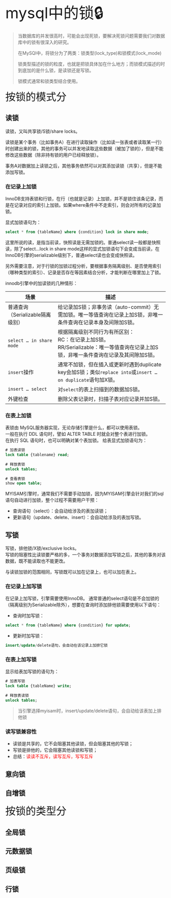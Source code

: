 <font size=8>mysql中的锁🔒</font>

> 当数据库的并发很高时，可能会出现死锁，要解决死锁问题需要我们对数据库中的锁有很深入的研究。
> 
> 在MySQl中，将锁分为了两类：锁类型(lock_type)和锁模式(lock_mode)
> 
> 锁类型描述的锁的粒度，也就是把锁具体加在什么地方；而锁模式描述的时到底加的是什么锁，是读锁还是写锁。
> 
> 锁模式通常和锁类型结合使用。

<font size=6>按锁的模式分</font>
## 读锁
读锁，又叫共享锁/S锁/share locks。

读锁是某个事务（比如事务A）在进行读取操作（比如读一张表或者读取某一行）时创建出来的锁，其他的事务可以并发地读取这些数据（被加了锁的），但是不能修改这些数据（除非持有锁的用户已经释放锁）。

事务A对数据加上读锁之后，其他事务依然可以对其添加读锁（共享），但是不能添加写锁。
### 在记录上加锁
InnoDB支持表锁和行锁，在行（也就是记录）上加锁，并不是锁住该条记录，而是在记录对应的索引上加锁。如果where条件中不走索引，则会对所有的记录加锁。

显式加锁语句为：
```sql
select * from {tableName} where {condition} lock in share mode;
```
这里所说的读，是指当前读，快照读是无需加锁的。普通select读一般都是快照读，除了select...lock in share mode这样的显式加锁语句下会变成当前读，在InnoDB引擎的serializable级别下，普通select读也会变成快照读。

另外需要注意，对于行锁的加锁过程分析，要根据事务隔离级别、是否使用索引（哪种类型的索引）、记录是否存在等因素结合分析，才能判断在哪里加上了锁。

innodb引擎中的加读锁的几种情形：

| 场景 | 描述 |
| --- | --- |
| 普通查询（Serializable隔离级别） | 给记录加S锁；非事务读（auto-commit）无需加锁。唯一等值查询在记录上加S锁，非唯一条件查询在记录本身及间隙加S锁。|
| `select … in share mode` | 根据隔离级别不同行为有所区别：<br>RC：在记录上加S锁。<br>RR/Serializable：唯一等值查询在记录上加S锁，非唯一条件查询在记录及其间隙加S锁。|
| `insert`操作 | 通常不加锁，但在插入或更新时遇到duplicate key会加S锁；类似`replace into`或`insert … on duplicate`语句加X锁。|
| `insert … select` | 对`select`的表上扫描到的数据加S锁。|
| 外键检查 | 删除父表记录时，扫描子表对应记录并加S锁。|

### 在表上加锁
表锁由 MySQL服务器实现，无论存储引擎是什么，都可以使用表锁。  
一般在执行 DDL 语句时，譬如 ALTER TABLE 时就会对整个表进行加锁。  
在执行 SQL 语句时，也可以明确对某个表加锁。 给表显式加锁语句为：
```sql
# 加表读锁
lock table {tablename} read;
  
# 释放表锁
unlock tables;
  
# 查看表锁
show open table;
```

MYISAM引擎时，通常我们不需要手动加锁，因为MYISAM引擎会针对我们的sql语句自动进行加锁，整个过程不需要用户干预：
- 查询语句（select）：会自动给涉及的表加读锁；
- 更新语句（update、delete、insert）：会自动给涉及的表加写锁。

## 写锁
写锁，排他锁/X锁/exclusive locks。  
写锁的阻塞性比读锁要严格的多，一个事务对数据添加写锁之后，其他的事务对该数据，既不能读取也不能更改。

与读锁加锁的范围相同，写锁既可以加在记录上，也可以加在表上。

### 在记录上加写锁
在记录上加写锁，引擎需要使用InnoDB。 通常普通的select语句是不会加锁的（隔离级别为Serializable除外），想要在查询时添加排他锁需要使用以下语句： 
- 查询时加写锁：
```sql
select * from {tableName} where {condition} for update;
```
- 更新时加写锁：
```sql
insert/update/delete语句，会自动在该记录上加排它锁
```

### 在表上加写锁
显示给表加写锁的语句为：
```sql
# 加表写锁
lock table {tableName} write;
  
# 释放表读锁
unlock tables;
```

> 当引擎选择myisam时，insert/update/delete语句，会自动给该表加上排他锁

### 读写锁兼容性
- 读锁是共享的，它不会阻塞其他读锁，但会阻塞其他的写锁；
- 写锁是排他的，它会阻塞其他读锁和写锁；
- 总结：<font color=red>读读不互斥，读写互斥，写写互斥</font>

## 意向锁
## 自增锁

<font size=6>按锁的类型分</font>
## 全局锁
## 元数据锁
## 页级锁
## 行锁